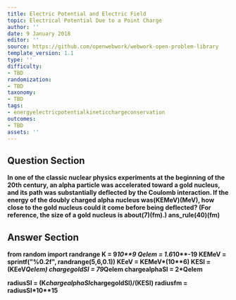 ```yaml
---
title: Electric Potential and Electric Field
topic: Electrical Potential Due to a Point Charge
author: ''
date: 9 January 2018
editor: ''
source: https://github.com/openwebwork/webwork-open-problem-library
template_version: 1.1
type: ''
difficulty:
- TBD
randomization:
- TBD
taxonomy:
- TBD
tags:
- energyelectricpotentialkineticchargeconservation
outcomes:
- TBD
assets: ''
---
```


## Question Section 

<b>
In one of the classic nuclear physics experiments at the beginning of the 20th century, an alpha particle was accelerated toward a gold nucleus, and its path was substantially deflected by the Coulomb interaction. If the energy of the doubly charged alpha nucleus was(KEMeV)(MeV), how close to the gold nucleus could it come before being deflected? (For reference, the size of a gold nucleus is about(7)(fm).)
ans_rule(40)(fm)



## Answer Section

from random import randrange
K = 9*10**9
Qelem = 1.6*10**-19
KEMeV = sprintf("%0.2f", randrange(5,6,0.1))
KEeV = KEMeV*(10**6)
KESI = (KEeV*Qelem)
chargegoldSI = 79*Qelem
chargealphaSI = 2*Qelem

radiusSI = (K*chargealphaSI*chargegoldSI)/(KESI)
radiusfm = radiusSI*10**15